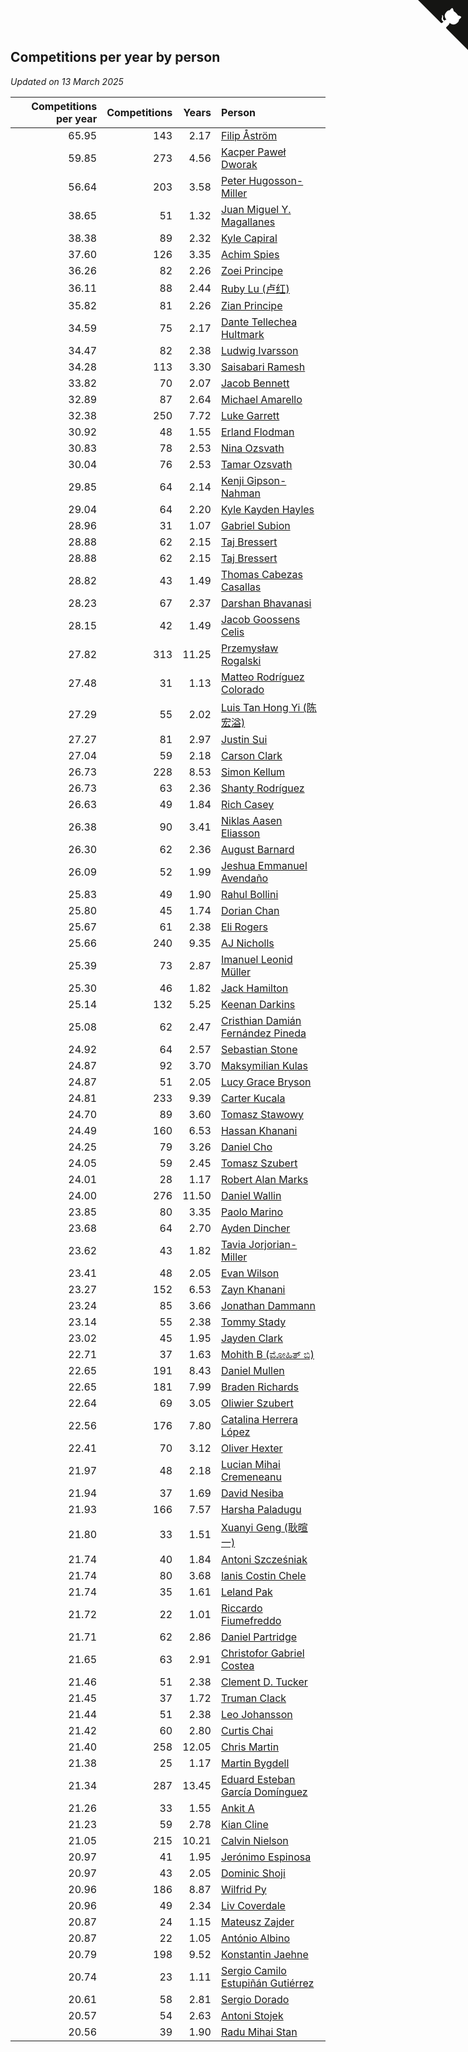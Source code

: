 ## Competitions per year by person

*Updated on 13 March 2025*

| Competitions per year | Competitions | Years | Person |
| ---: | ---: | ---: | :--- |
| 65.95 | 143 | 2.17 | [Filip Åström](https://www.worldcubeassociation.org/persons/2023ASTR01) |
| 59.85 | 273 | 4.56 | [Kacper Paweł Dworak](https://www.worldcubeassociation.org/persons/2020DWOR01) |
| 56.64 | 203 | 3.58 | [Peter Hugosson-Miller](https://www.worldcubeassociation.org/persons/2021HUGO01) |
| 38.65 | 51 | 1.32 | [Juan Miguel Y. Magallanes](https://www.worldcubeassociation.org/persons/2023MAGA09) |
| 38.38 | 89 | 2.32 | [Kyle Capiral](https://www.worldcubeassociation.org/persons/2022CAPI02) |
| 37.60 | 126 | 3.35 | [Achim Spies](https://www.worldcubeassociation.org/persons/2021SPIE01) |
| 36.26 | 82 | 2.26 | [Zoei Principe](https://www.worldcubeassociation.org/persons/2022PRIN09) |
| 36.11 | 88 | 2.44 | [Ruby Lu (卢红)](https://www.worldcubeassociation.org/persons/2022LURU01) |
| 35.82 | 81 | 2.26 | [Zian Principe](https://www.worldcubeassociation.org/persons/2022PRIN08) |
| 34.59 | 75 | 2.17 | [Dante Tellechea Hultmark](https://www.worldcubeassociation.org/persons/2023HULT01) |
| 34.47 | 82 | 2.38 | [Ludwig Ivarsson](https://www.worldcubeassociation.org/persons/2022IVAR01) |
| 34.28 | 113 | 3.30 | [Saisabari Ramesh](https://www.worldcubeassociation.org/persons/2021RAME01) |
| 33.82 | 70 | 2.07 | [Jacob Bennett](https://www.worldcubeassociation.org/persons/2023BENN04) |
| 32.89 | 87 | 2.64 | [Michael Amarello](https://www.worldcubeassociation.org/persons/2022AMAR09) |
| 32.38 | 250 | 7.72 | [Luke Garrett](https://www.worldcubeassociation.org/persons/2017GARR05) |
| 30.92 | 48 | 1.55 | [Erland Flodman](https://www.worldcubeassociation.org/persons/2023FLOD01) |
| 30.83 | 78 | 2.53 | [Nina Ozsvath](https://www.worldcubeassociation.org/persons/2022OZSV03) |
| 30.04 | 76 | 2.53 | [Tamar Ozsvath](https://www.worldcubeassociation.org/persons/2022OZSV04) |
| 29.85 | 64 | 2.14 | [Kenji Gipson-Nahman](https://www.worldcubeassociation.org/persons/2023GIPS01) |
| 29.04 | 64 | 2.20 | [Kyle Kayden Hayles](https://www.worldcubeassociation.org/persons/2022HAYL02) |
| 28.96 | 31 | 1.07 | [Gabriel Subion](https://www.worldcubeassociation.org/persons/2024SUBI01) |
| 28.88 | 62 | 2.15 | [Taj Bressert](https://www.worldcubeassociation.org/persons/2023BRES01) |
| 28.88 | 62 | 2.15 | [Taj Bressert](https://www.worldcubeassociation.org/persons/2023BRES01) |
| 28.82 | 43 | 1.49 | [Thomas Cabezas Casallas](https://www.worldcubeassociation.org/persons/2023CASA08) |
| 28.23 | 67 | 2.37 | [Darshan Bhavanasi](https://www.worldcubeassociation.org/persons/2022BHAV01) |
| 28.15 | 42 | 1.49 | [Jacob Goossens Celis](https://www.worldcubeassociation.org/persons/2023CELI06) |
| 27.82 | 313 | 11.25 | [Przemysław Rogalski](https://www.worldcubeassociation.org/persons/2013ROGA02) |
| 27.48 | 31 | 1.13 | [Matteo Rodríguez Colorado](https://www.worldcubeassociation.org/persons/2024COLO04) |
| 27.29 | 55 | 2.02 | [Luis Tan Hong Yi (陈宏溢)](https://www.worldcubeassociation.org/persons/2023YILU01) |
| 27.27 | 81 | 2.97 | [Justin Sui](https://www.worldcubeassociation.org/persons/2022SUIJ01) |
| 27.04 | 59 | 2.18 | [Carson Clark](https://www.worldcubeassociation.org/persons/2023CLAR02) |
| 26.73 | 228 | 8.53 | [Simon Kellum](https://www.worldcubeassociation.org/persons/2016KELL12) |
| 26.73 | 63 | 2.36 | [Shanty Rodríguez](https://www.worldcubeassociation.org/persons/2022CUBI01) |
| 26.63 | 49 | 1.84 | [Rich Casey](https://www.worldcubeassociation.org/persons/2023CASE06) |
| 26.38 | 90 | 3.41 | [Niklas Aasen Eliasson](https://www.worldcubeassociation.org/persons/2021ELIA01) |
| 26.30 | 62 | 2.36 | [August Barnard](https://www.worldcubeassociation.org/persons/2022BARN21) |
| 26.09 | 52 | 1.99 | [Jeshua Emmanuel Avendaño](https://www.worldcubeassociation.org/persons/2023AVEN01) |
| 25.83 | 49 | 1.90 | [Rahul Bollini](https://www.worldcubeassociation.org/persons/2023BOLL01) |
| 25.80 | 45 | 1.74 | [Dorian Chan](https://www.worldcubeassociation.org/persons/2023DORI01) |
| 25.67 | 61 | 2.38 | [Eli Rogers](https://www.worldcubeassociation.org/persons/2022ROGE05) |
| 25.66 | 240 | 9.35 | [AJ Nicholls](https://www.worldcubeassociation.org/persons/2015NICH04) |
| 25.39 | 73 | 2.87 | [Imanuel Leonid Müller](https://www.worldcubeassociation.org/persons/2022MULL02) |
| 25.30 | 46 | 1.82 | [Jack Hamilton](https://www.worldcubeassociation.org/persons/2023HAMI08) |
| 25.14 | 132 | 5.25 | [Keenan Darkins](https://www.worldcubeassociation.org/persons/2019DARK02) |
| 25.08 | 62 | 2.47 | [Cristhian Damián Fernández Pineda](https://www.worldcubeassociation.org/persons/2022PINE05) |
| 24.92 | 64 | 2.57 | [Sebastian Stone](https://www.worldcubeassociation.org/persons/2022STON09) |
| 24.87 | 92 | 3.70 | [Maksymilian Kulas](https://www.worldcubeassociation.org/persons/2021KULA02) |
| 24.87 | 51 | 2.05 | [Lucy Grace Bryson](https://www.worldcubeassociation.org/persons/2023BRYS01) |
| 24.81 | 233 | 9.39 | [Carter Kucala](https://www.worldcubeassociation.org/persons/2015KUCA01) |
| 24.70 | 89 | 3.60 | [Tomasz Stawowy](https://www.worldcubeassociation.org/persons/2021STAW01) |
| 24.49 | 160 | 6.53 | [Hassan Khanani](https://www.worldcubeassociation.org/persons/2018KHAN26) |
| 24.25 | 79 | 3.26 | [Daniel Cho](https://www.worldcubeassociation.org/persons/2021CHOD01) |
| 24.05 | 59 | 2.45 | [Tomasz Szubert](https://www.worldcubeassociation.org/persons/2022SZUB02) |
| 24.01 | 28 | 1.17 | [Robert Alan Marks](https://www.worldcubeassociation.org/persons/2024MARK03) |
| 24.00 | 276 | 11.50 | [Daniel Wallin](https://www.worldcubeassociation.org/persons/2013WALL03) |
| 23.85 | 80 | 3.35 | [Paolo Marino](https://www.worldcubeassociation.org/persons/2021MARI04) |
| 23.68 | 64 | 2.70 | [Ayden Dincher](https://www.worldcubeassociation.org/persons/2022DINC01) |
| 23.62 | 43 | 1.82 | [Tavia Jorjorian-Miller](https://www.worldcubeassociation.org/persons/2023JORJ01) |
| 23.41 | 48 | 2.05 | [Evan Wilson](https://www.worldcubeassociation.org/persons/2023WILS11) |
| 23.27 | 152 | 6.53 | [Zayn Khanani](https://www.worldcubeassociation.org/persons/2018KHAN28) |
| 23.24 | 85 | 3.66 | [Jonathan Dammann](https://www.worldcubeassociation.org/persons/2021DAMM01) |
| 23.14 | 55 | 2.38 | [Tommy Stady](https://www.worldcubeassociation.org/persons/2022STAD01) |
| 23.02 | 45 | 1.95 | [Jayden Clark](https://www.worldcubeassociation.org/persons/2023CLAR13) |
| 22.71 | 37 | 1.63 | [Mohith B (ಮೋಹಿತ್ ಬಿ)](https://www.worldcubeassociation.org/persons/2023BMOH01) |
| 22.65 | 191 | 8.43 | [Daniel Mullen](https://www.worldcubeassociation.org/persons/2016MULL04) |
| 22.65 | 181 | 7.99 | [Braden Richards](https://www.worldcubeassociation.org/persons/2017RICH02) |
| 22.64 | 69 | 3.05 | [Oliwier Szubert](https://www.worldcubeassociation.org/persons/2022SZUB01) |
| 22.56 | 176 | 7.80 | [Catalina Herrera López](https://www.worldcubeassociation.org/persons/2017LOPE31) |
| 22.41 | 70 | 3.12 | [Oliver Hexter](https://www.worldcubeassociation.org/persons/2022HEXT01) |
| 21.97 | 48 | 2.18 | [Lucian Mihai Cremeneanu](https://www.worldcubeassociation.org/persons/2023CREM01) |
| 21.94 | 37 | 1.69 | [David Nesiba](https://www.worldcubeassociation.org/persons/2023NESI01) |
| 21.93 | 166 | 7.57 | [Harsha Paladugu](https://www.worldcubeassociation.org/persons/2017PALA08) |
| 21.80 | 33 | 1.51 | [Xuanyi Geng (耿暄一)](https://www.worldcubeassociation.org/persons/2023GENG02) |
| 21.74 | 40 | 1.84 | [Antoni Szcześniak](https://www.worldcubeassociation.org/persons/2023SZCZ04) |
| 21.74 | 80 | 3.68 | [Ianis Costin Chele](https://www.worldcubeassociation.org/persons/2021CHEL01) |
| 21.74 | 35 | 1.61 | [Leland Pak](https://www.worldcubeassociation.org/persons/2023PAKL02) |
| 21.72 | 22 | 1.01 | [Riccardo Fiumefreddo](https://www.worldcubeassociation.org/persons/2024RICC01) |
| 21.71 | 62 | 2.86 | [Daniel Partridge](https://www.worldcubeassociation.org/persons/2022PART02) |
| 21.65 | 63 | 2.91 | [Christofor Gabriel Costea](https://www.worldcubeassociation.org/persons/2022COST03) |
| 21.46 | 51 | 2.38 | [Clement D. Tucker](https://www.worldcubeassociation.org/persons/2022TUCK09) |
| 21.45 | 37 | 1.72 | [Truman Clack](https://www.worldcubeassociation.org/persons/2023CLAC02) |
| 21.44 | 51 | 2.38 | [Leo Johansson](https://www.worldcubeassociation.org/persons/2022JOHA08) |
| 21.42 | 60 | 2.80 | [Curtis Chai](https://www.worldcubeassociation.org/persons/2022CHAI02) |
| 21.40 | 258 | 12.05 | [Chris Martin](https://www.worldcubeassociation.org/persons/2013MART03) |
| 21.38 | 25 | 1.17 | [Martin Bygdell](https://www.worldcubeassociation.org/persons/2024BYGD01) |
| 21.34 | 287 | 13.45 | [Eduard Esteban García Domínguez](https://www.worldcubeassociation.org/persons/2011EDUA01) |
| 21.26 | 33 | 1.55 | [Ankit A](https://www.worldcubeassociation.org/persons/2023AANK01) |
| 21.23 | 59 | 2.78 | [Kian Cline](https://www.worldcubeassociation.org/persons/2022CLIN01) |
| 21.05 | 215 | 10.21 | [Calvin Nielson](https://www.worldcubeassociation.org/persons/2014NIEL03) |
| 20.97 | 41 | 1.95 | [Jerónimo Espinosa](https://www.worldcubeassociation.org/persons/2023ESPI07) |
| 20.97 | 43 | 2.05 | [Dominic Shoji](https://www.worldcubeassociation.org/persons/2023SHOJ01) |
| 20.96 | 186 | 8.87 | [Wilfrid Py](https://www.worldcubeassociation.org/persons/2016PYWI01) |
| 20.96 | 49 | 2.34 | [Liv Coverdale](https://www.worldcubeassociation.org/persons/2022COVE02) |
| 20.87 | 24 | 1.15 | [Mateusz Zajder](https://www.worldcubeassociation.org/persons/2024ZAJD01) |
| 20.87 | 22 | 1.05 | [António Albino](https://www.worldcubeassociation.org/persons/2024ALBI01) |
| 20.79 | 198 | 9.52 | [Konstantin Jaehne](https://www.worldcubeassociation.org/persons/2015JAEH01) |
| 20.74 | 23 | 1.11 | [Sergio Camilo Estupiñán Gutiérrez](https://www.worldcubeassociation.org/persons/2024GUTI02) |
| 20.61 | 58 | 2.81 | [Sergio Dorado](https://www.worldcubeassociation.org/persons/2022CORR05) |
| 20.57 | 54 | 2.63 | [Antoni Stojek](https://www.worldcubeassociation.org/persons/2022STOJ03) |
| 20.56 | 39 | 1.90 | [Radu Mihai Stan](https://www.worldcubeassociation.org/persons/2023STAN09) |


<a href="https://github.com/jonatanklosko/wca_statistics" class="github-corner" aria-label="View source on Github"><svg width="80" height="80" viewBox="0 0 250 250" style="fill:#151513; color:#fff; position: absolute; top: 0; border: 0; right: 0;" aria-hidden="true"><path d="M0,0 L115,115 L130,115 L142,142 L250,250 L250,0 Z"></path><path d="M128.3,109.0 C113.8,99.7 119.0,89.6 119.0,89.6 C122.0,82.7 120.5,78.6 120.5,78.6 C119.2,72.0 123.4,76.3 123.4,76.3 C127.3,80.9 125.5,87.3 125.5,87.3 C122.9,97.6 130.6,101.9 134.4,103.2" fill="currentColor" style="transform-origin: 130px 106px;" class="octo-arm"></path><path d="M115.0,115.0 C114.9,115.1 118.7,116.5 119.8,115.4 L133.7,101.6 C136.9,99.2 139.9,98.4 142.2,98.6 C133.8,88.0 127.5,74.4 143.8,58.0 C148.5,53.4 154.0,51.2 159.7,51.0 C160.3,49.4 163.2,43.6 171.4,40.1 C171.4,40.1 176.1,42.5 178.8,56.2 C183.1,58.6 187.2,61.8 190.9,65.4 C194.5,69.0 197.7,73.2 200.1,77.6 C213.8,80.2 216.3,84.9 216.3,84.9 C212.7,93.1 206.9,96.0 205.4,96.6 C205.1,102.4 203.0,107.8 198.3,112.5 C181.9,128.9 168.3,122.5 157.7,114.1 C157.9,116.9 156.7,120.9 152.7,124.9 L141.0,136.5 C139.8,137.7 141.6,141.9 141.8,141.8 Z" fill="currentColor" class="octo-body"></path></svg></a><style>.github-corner:hover .octo-arm{animation:octocat-wave 560ms ease-in-out}@keyframes octocat-wave{0%,100%{transform:rotate(0)}20%,60%{transform:rotate(-25deg)}40%,80%{transform:rotate(10deg)}}@media (max-width:500px){.github-corner:hover .octo-arm{animation:none}.github-corner .octo-arm{animation:octocat-wave 560ms ease-in-out}}</style>
